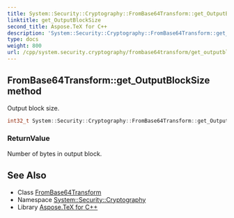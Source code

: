 ```yaml
---
title: System::Security::Cryptography::FromBase64Transform::get_OutputBlockSize method
linktitle: get_OutputBlockSize
second_title: Aspose.TeX for C++
description: 'System::Security::Cryptography::FromBase64Transform::get_OutputBlockSize method. Output block size in C++.'
type: docs
weight: 800
url: /cpp/system.security.cryptography/frombase64transform/get_outputblocksize/
---
```

## FromBase64Transform::get_OutputBlockSize method


Output block size.

```cpp
int32_t System::Security::Cryptography::FromBase64Transform::get_OutputBlockSize()
```


### ReturnValue

Number of bytes in output block.

## See Also

* Class [FromBase64Transform](../)
* Namespace [System::Security::Cryptography](../../)
* Library [Aspose.TeX for C++](../../../)
